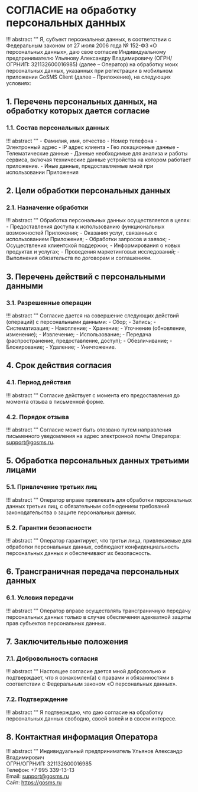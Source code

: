# СОГЛАСИЕ на обработку персональных данных

!!! abstract ""
    Я, субъект персональных данных, в соответствии с Федеральным законом от 27 июля 2006 года № 152-ФЗ «О персональных данных», даю свое согласие Индивидуальному предпринимателю Ульянову Александру Владимировичу (ОГРН/ОГРНИП: 321132600016985) (далее – Оператор) на обработку моих персональных данных, указанных при регистрации в мобильном приложении GoSMS Client (далее – Приложение), на следующих условиях:

## 1. Перечень персональных данных, на обработку которых дается согласие

### 1.1. Состав персональных данных
!!! abstract ""
    - Фамилия, имя, отчество
    - Номер телефона
    - Электронный адрес
    - iP адрес клиента
    - Гео локационные данные
    - Телематические данные
    - Данные необходимые для анализа и работы сервиса, включая технические данные устройства на котором работает приложение.
    - Иные данные, предоставляемые мной при использовании Приложения

## 2. Цели обработки персональных данных

### 2.1. Назначение обработки
!!! abstract ""
    Обработка персональных данных осуществляется в целях:
    - Предоставления доступа к использованию функциональных возможностей Приложения;
    - Оказания услуг, связанных с использованием Приложения;
    - Обработки запросов и заявок;
    - Осуществления клиентской поддержки;
    - Информирования о новых продуктах и услугах;
    - Проведения маркетинговых исследований;
    - Выполнения обязательств по договорам и соглашениям.

## 3. Перечень действий с персональными данными

### 3.1. Разрешенные операции
!!! abstract ""
    Согласие дается на совершение следующих действий (операций) с персональными данными:
    - Сбор;
    - Запись;
    - Систематизация;
    - Накопление;
    - Хранение;
    - Уточнение (обновление, изменение);
    - Извлечение;
    - Использование;
    - Передача (распространение, предоставление, доступ);
    - Обезличивание;
    - Блокирование;
    - Удаление;
    - Уничтожение.

## 4. Срок действия согласия

### 4.1. Период действия
!!! abstract ""
    Согласие действует с момента его предоставления до момента отзыва в письменной форме.

### 4.2. Порядок отзыва
!!! abstract ""
    Согласие может быть отозвано путем направления письменного уведомления на адрес электронной почты Оператора: <support@gosms.ru>.

## 5. Обработка персональных данных третьими лицами

### 5.1. Привлечение третьих лиц
!!! abstract ""
    Оператор вправе привлекать для обработки персональных данных третьих лиц, с обязательным соблюдением требований законодательства о защите персональных данных.

### 5.2. Гарантии безопасности
!!! abstract ""
    Оператор гарантирует, что третьи лица, привлекаемые для обработки персональных данных, соблюдают конфиденциальность персональных данных и обеспечивают их безопасность.

## 6. Трансграничная передача персональных данных

### 6.1. Условия передачи
!!! abstract ""
    Оператор вправе осуществлять трансграничную передачу персональных данных только в случае обеспечения адекватной защиты прав субъектов персональных данных.

## 7. Заключительные положения

### 7.1. Добровольность согласия
!!! abstract ""
    Настоящее согласие дается мной добровольно и подтверждает, что я ознакомлен(а) с правами и обязанностями в соответствии с Федеральным законом «О персональных данных».

### 7.2. Подтверждение
!!! abstract ""
    Я подтверждаю, что даю согласие на обработку персональных данных свободно, своей волей и в своем интересе.

## 8. Контактная информация Оператора

!!! abstract ""
    Индивидуальный предприниматель Ульянов Александр Владимирович  
    ОГРН/ОГРНИП: 321132600016985  
    Телефон: +7 995 339-13-13  
    Email: <support@gosms.ru>  
    Сайт: <https://gosms.ru> 